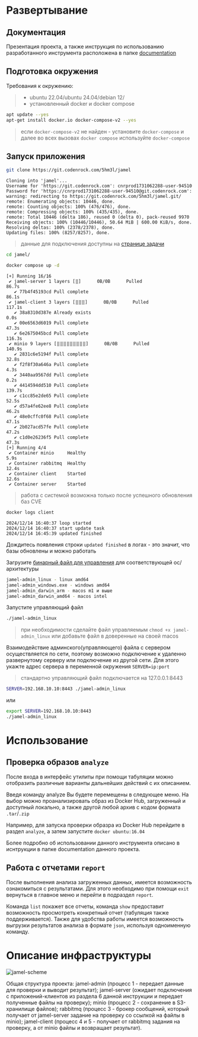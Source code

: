 # Развертывание

## Документация

Презентация проекта, а также инструкция по использованию разработанного инструмента расположена в папке [documentation](https://git.codenrock.com/sovkombank-securehack-1331/cnrprod1733496609-team-81653/jamel/-/tree/main/documentation?ref_type=heads)

## Подготовка окружения

Требования к окружению:

> - ubuntu 22.04/ubuntu 24.04/debian 12/
> - установленный docker и docker compose

```bash
apt update --yes
apt-get install docker.io docker-compose-v2 --yes
```

> если `docker-compose-v2` не найден - установите `docker-compose` и далее во всех вызовах `docker compose` используйте `docker-compose`

## Запуск приложения

```bash
git clone https://git.codenrock.com/5hm3l/jamel
```

```
Cloning into 'jamel'...
Username for 'https://git.codenrock.com': cnrprod1731062288-user-94510
Password for 'https://cnrprod1731062288-user-94510@git.codenrock.com':
warning: redirecting to https://git.codenrock.com/5hm3l/jamel.git/
remote: Enumerating objects: 10446, done.
remote: Counting objects: 100% (476/476), done.
remote: Compressing objects: 100% (435/435), done.
remote: Total 10446 (delta 186), reused 0 (delta 0), pack-reused 9970
Receiving objects: 100% (10446/10446), 50.64 MiB | 600.00 KiB/s, done.
Resolving deltas: 100% (2378/2378), done.
Updating files: 100% (8257/8257), done.
```

> данные для подключения доступны на [странице задачи](https://codenrock.com/contests/sovkombank-securehack/#/tasks/2206/6292)

```bash
cd jamel/
```

```bash
docker compose up -d
```

```
[+] Running 16/16
 ✔ jamel-server 1 layers [⣿]      0B/0B      Pulled                                                                                        86.7s
   ✔ 77b4f45193cd Pull complete                                                                                                            86.1s
 ✔ jamel-client 3 layers [⣿⣿⣿]      0B/0B      Pulled                                                                                     117.1s
   ✔ 38a8310d387e Already exists                                                                                                            0.0s
   ✔ 00e6563d6019 Pull complete                                                                                                            47.3s
   ✔ 6e2675045bcd Pull complete                                                                                                           116.3s
 ✔ minio 9 layers [⣿⣿⣿⣿⣿⣿⣿⣿⣿]      0B/0B      Pulled                                                                                      140.9s
   ✔ 2831c6e5194f Pull complete                                                                                                            32.8s
   ✔ f2f8f30a646a Pull complete                                                                                                             4.3s
   ✔ 3440aa9567dd Pull complete                                                                                                             0.2s
   ✔ 4414594dd510 Pull complete                                                                                                           139.7s
   ✔ c1cc85e2de65 Pull complete                                                                                                            52.5s
   ✔ d57a4fe62ee8 Pull complete                                                                                                            46.2s
   ✔ 48e0cffc0f68 Pull complete                                                                                                            47.1s
   ✔ 2b027acd57fe Pull complete                                                                                                            47.2s
   ✔ c1d0e26236f5 Pull complete                                                                                                            47.3s
[+] Running 4/4
 ✔ Container minio     Healthy                                                                                                              5.9s
 ✔ Container rabbitmq  Healthy                                                                                                             12.4s
 ✔ Container client    Started                                                                                                             12.6s
 ✔ Container server    Started
```

> работа с системой возможна только после успешного обновления баз CVE

```bash
docker logs client
```

```
2024/12/14 16:40:37 loop started
2024/12/14 16:40:37 start update task
2024/12/14 16:45:39 updated finished
```

Дождитесь появления строки `updated finished` в логах - это значит, что базы обновлены и можно работать

Загрузите [бинарный файл для управления](https://git.codenrock.com/sovkombank-securehack-1331/cnrprod1733496609-team-81653/jamel/-/releases) для соответствующей ос/архитектуры

```bash
jamel-admin_linux - linux amd64
jamel-admin_windows.exe - windows amd64
jamel-admin_darwin_arm - macos m1 и выше
jamel-admin_darwin_amd64 - macos intel
```

Запустите управляющий файл

```bash
./jamel-admin_linux

```

> при необходимости сделайте файл управляемым `chmod +x jamel-admin_linux` или добавьте файл в доверенные на своей macos

Взаимодействие админского(управляющего) файла с сервером осуществляется по сети, поэтому возможно подключение к удаленно развернутому серверу или подключение из другой сети. Для этого укажте адрес сервера в переменной окружения `SERVER=ip:port`

> стандартно управляющий файл подключается на 127.0.0.1:8443

```bash
SERVER=192.168.10.10:8443 ./jamel-admin_linux
```

или

```bash
export SERVER=192.168.10.10:8443
./jamel-admin_linux
```

# Использование

## Проверка образов `analyze`

После входа в интерфейс утилиты при помощи табуляции можно отобразить различные варианты дальнейших действий с их описанием.

Введя команду analyze Вы будете перемещены в следующее меню. 
На выбор можно проанализировать образ из Docker Hub, загруженный 
и доступный локально, а также другой любой архив с кодом формата `.tar`/`.zip`

Например, для запуска проверки образра из Docker Hub перейдите в раздел `analyze`, а затем запустите  `docker ubuntu:16.04`

Более подробно об использовании данного инструмента описано в иснтрукции в папке documentation данного проекта.

## Работа с отчетами `report`

После выполнения анализа загруженных данных, имеется возможность ознакомиться с результатами. Для этого необходимо при помощи `exit` вернуться в главное меню и перейти в подраздел `report`.

Команда `list` покажет все отчеты, команда `show` предоставит возможность просмотреть конкретный отчет (табуляция также поддерживается). Также для удобства работы имеется возможность выгрузки результатов анализа в формате `json`, используя одноименную команду.

# Описание инфраструктуры

![jamel-scheme](https://git.codenrock.com/sovkombank-securehack-1331/cnrprod1733496609-team-81653/jamel/-/blob/main/documentation/jamel-scheme.png?ref_type=heads)

Общая структура проекта:
jamel-admin (процесс 1 - передает данные для проверки и выводит результат);
jamel-server (ожидает подключения с приложений-клиентов из раздела 6 данной инструкции и передает полученные файлы на проверку);
minio (процесс 2 - сохранение в S3-хранилище файлов);
rabbitmq (процесс 3 - брокер сообщений, который получает от jamel-server задание на проверку со ссылкой на файлы в minio);
jamel-client (процесс 4 и 5 - получает от rabbitmq задания на проверку, а от minio файлы и возвращает результат).

